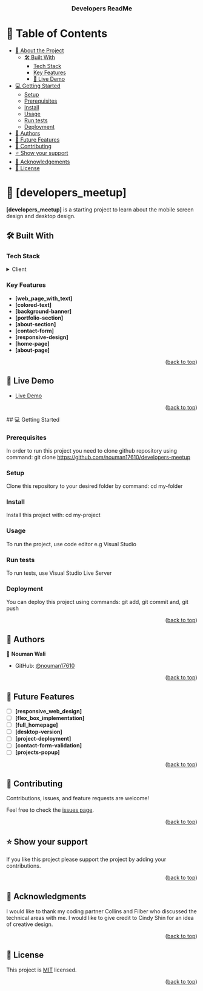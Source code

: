 <a name="readme-top"></a>

<div align="center">


  <h3><b>Developers ReadMe</b></h3>

</div>

# 📗 Table of Contents

- [📖 About the Project](#about-project)
  - [🛠 Built With](#built-with)
    - [Tech Stack](#tech-stack)
    - [Key Features](#key-features)
    - [🚀 Live Demo](#live-demo)
- [💻 Getting Started](#getting-started)
  - [Setup](#setup)
  - [Prerequisites](#prerequisites)
  - [Install](#install)
  - [Usage](#usage)
  - [Run tests](#run-tests)
  - [Deployment](#deployment)
- [👥 Authors](#authors)
- [🔭 Future Features](#future-features)
- [🤝 Contributing](#contributing)
- [⭐️ Show your support](#support)
- [🙏 Acknowledgements](#acknowledgements)
- [📝 License](#license)

# 📖 [developers_meetup] <a name="about-project"></a>

**[developers_meetup]** is a starting project to learn about the mobile screen design and desktop design.

## 🛠 Built With <a name="built-with"></a>

### Tech Stack <a name="tech-stack"></a>

<details>
  <summary>Client</summary>
  <ul>
    <li>HTML</li>
    <li>CSS</li>
    <li>Javascript</li>
  </ul>
</details>

### Key Features <a name="key-features"></a>

- **[web_page_with_text]**
- **[colored-text]**
- **[background-banner]**
- **[portfolio-section]**
- **[about-section]**
- **[contact-form]**
- **[responsive-design]**
- **[home-page]**
- **[about-page]**

<p align="right">(<a href="#readme-top">back to top</a>)</p>

## 🚀 Live Demo <a name="live-demo"></a>

- [Live Demo](https://nouman17610.github.io/developers-meetup)

<p align="right">(<a href="#readme-top">back to top</a>)</p>
## 💻 Getting Started <a name="getting-started"></a>

### Prerequisites

In order to run this project you need to clone github repository using command: git clone <https://github.com/nouman17610/developers-meetup>

### Setup

Clone this repository to your desired folder by command: cd my-folder

### Install

Install this project with: cd my-project

### Usage

To run the project, use code editor e.g Visual Studio

### Run tests

To run tests, use Visual Studio Live Server

### Deployment

You can deploy this project using commands:
git add,
git commit and,
git push

<p align="right">(<a href="#readme-top">back to top</a>)</p>

## 👥 Authors <a name="authors"></a>

👤 **Nouman Wali**

- GitHub: [@nouman17610](https://github.com/nouman17610)

<p align="right">(<a href="#readme-top">back to top</a>)</p>

## 🔭 Future Features <a name="future-features"></a>

- [ ] **[responsive_web_design]**
- [ ] **[flex_box_implementation]**
- [ ] **[full_homepage]**
- [ ] **[desktop-version]**
- [ ] **[project-deployment]**
- [ ] **[contact-form-validation]**
- [ ] **[projects-popup]**

<p align="right">(<a href="#readme-top">back to top</a>)</p>

## 🤝 Contributing <a name="contributing"></a>

Contributions, issues, and feature requests are welcome!

Feel free to check the [issues page](https://github.com/nouman17610/developers-meetup/issues).

<p align="right">(<a href="#readme-top">back to top</a>)</p>

## ⭐️ Show your support <a name="support"></a>

If you like this project please support the project by adding your contributions.

<p align="right">(<a href="#readme-top">back to top</a>)</p>

## 🙏 Acknowledgments <a name="acknowledgements"></a>

I would like to thank my coding partner Collins and Filber who discussed the technical areas with me.
I would like to give credit to  Cindy Shin for an idea of creative design.

<p align="right">(<a href="#readme-top">back to top</a>)</p>

## 📝 License <a name="license"></a>

This project is [MIT](./LICENSE) licensed.

<p align="right">(<a href="#readme-top">back to top</a>)</p>

